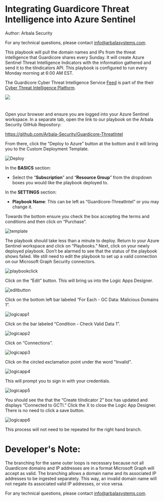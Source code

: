 # Integrating Guardicore Threat Intelligence into Azure Sentinel

Author: Arbala Security

For any technical questions, please contact info@arbalasystems.com.

This playbook will pull the domain names and IPs from the threat intelligence that Guardicore shares every Sunday. It will create Azure Sentinel Threat Intelligence Indicators with the information gathered and send it to the tiIndicators API. This playbook is configured to run every Monday morning at 6:00 AM EST.

The Guardicore Cyber Threat Intelligence Service [Feed](https://threatintelligence.guardicore.com/download-guardicore-cyber-threat-intelligence-data) is part of the their [Cyber Threat Intelligence Platform](https://threatintelligence.guardicore.com/).




<a href="https://portal.azure.com/#create/Microsoft.Template/uri/https%3A%2F%2Fraw.githubusercontent.com%2FArbala-Security%2FGuardicore-ThreatIntel%2Fmaster%2Fazuredeploy.json" target="_blank">
    <img src="https://aka.ms/deploytoazurebutton""/>
</a>
  
 # 
Open your browser and ensure you are logged into your Azure Sentinel workspace. In a separate tab, open the link to our playbook on the Arbala Security GitHub Repository:

https://github.com/Arbala-Security/Guardicore-ThreatIntel

From there, click the “Deploy to Azure” button at the bottom and it will bring you to the Custom Deployment Template.

![Deploy](Images/deploy3.png)

In the **BASICS** section:  

* Select the “**Subscription**” and “**Resource Group**” from the dropdown boxes you would like the playbook deployed to.  

In the **SETTINGS** section:   

* **Playbook Name**: This can be left as “Guardicore-ThreatIntel” or you may change it.  

Towards the bottom ensure you check the box accepting the terms and conditions and then click on “Purchase”. 

![template](Images/template.png)

The playbook should take less than a minute to deploy. Return to your Azure Sentinel workspace and click on “Playbooks.” Next, click on your newly deployed playbook. Don’t be alarmed to see that the status of the playbook shows failed. We still need to edit the playbook to set up a valid connection on our Microsoft Graph Security connectors.  

![playbookclick](Images/playbookclick.png)

Click on the “Edit” button. This will bring us into the Logic Apps Designer.

![editbutton](Images/editbutton.png)

Click on the bottom left bar labeled “For Each - GC Data: Malicious Domains 1”. 

![logicapp1](Images/logicapp1.png)

Click on the bar labeled “Condition - Check Valid Data 1”. 

![logicapp2](Images/logicapp2.png)

Click on “Connections”.  

![logicapp3](Images/logicapp3.png)

Click on the circled exclamation point under the word "Invalid". 

![logicapp4](Images/logicapp4.png)

This will prompt you to sign in with your credentials.

![logicapp5](Images/logicapp5.png)

You should see the that the “Create tiIndicator 2” box has updated and displays “Connected to GCTI.” Click the X to close the Logic App Designer. There is no need to click a save button. 

![logicapp6](Images/logicapp6.png)

This process will not need to be repeated for the right hand branch. 

# Developer's Note:
The branching for the same outer loops is necessary because not all Guardicore domains and IP addresses are in a format Microsoft Graph will accept as valid. 
The branching allows a domain name and its associated IP addresses to be ingested separately.
This way, an invalid domain name will not negate its associated valid IP addresses, or vice versa.

For any technical questions, please contact info@arbalasystems.com.
